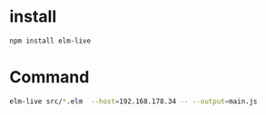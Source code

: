 # install

```bash
npm install elm-live
```

# Command

```bash
elm-live src/*.elm  --host=192.168.178.34 -- --output=main.js
```
